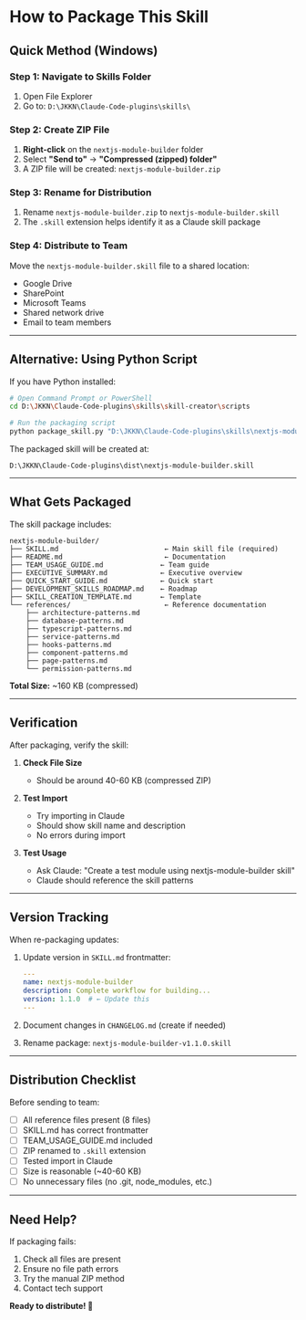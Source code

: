 # How to Package This Skill

## Quick Method (Windows)

### Step 1: Navigate to Skills Folder
1. Open File Explorer
2. Go to: `D:\JKKN\Claude-Code-plugins\skills\`

### Step 2: Create ZIP File
1. **Right-click** on the `nextjs-module-builder` folder
2. Select **"Send to"** → **"Compressed (zipped) folder"**
3. A ZIP file will be created: `nextjs-module-builder.zip`

### Step 3: Rename for Distribution
1. Rename `nextjs-module-builder.zip` to `nextjs-module-builder.skill`
2. The `.skill` extension helps identify it as a Claude skill package

### Step 4: Distribute to Team
Move the `nextjs-module-builder.skill` file to a shared location:
- Google Drive
- SharePoint
- Microsoft Teams
- Shared network drive
- Email to team members

---

## Alternative: Using Python Script

If you have Python installed:

```bash
# Open Command Prompt or PowerShell
cd D:\JKKN\Claude-Code-plugins\skills\skill-creator\scripts

# Run the packaging script
python package_skill.py "D:\JKKN\Claude-Code-plugins\skills\nextjs-module-builder" "D:\JKKN\Claude-Code-plugins\dist"
```

The packaged skill will be created at:
```
D:\JKKN\Claude-Code-plugins\dist\nextjs-module-builder.skill
```

---

## What Gets Packaged

The skill package includes:

```
nextjs-module-builder/
├── SKILL.md                          ← Main skill file (required)
├── README.md                         ← Documentation
├── TEAM_USAGE_GUIDE.md              ← Team guide
├── EXECUTIVE_SUMMARY.md             ← Executive overview
├── QUICK_START_GUIDE.md             ← Quick start
├── DEVELOPMENT_SKILLS_ROADMAP.md    ← Roadmap
├── SKILL_CREATION_TEMPLATE.md       ← Template
└── references/                       ← Reference documentation
    ├── architecture-patterns.md
    ├── database-patterns.md
    ├── typescript-patterns.md
    ├── service-patterns.md
    ├── hooks-patterns.md
    ├── component-patterns.md
    ├── page-patterns.md
    └── permission-patterns.md
```

**Total Size:** ~160 KB (compressed)

---

## Verification

After packaging, verify the skill:

1. **Check File Size**
   - Should be around 40-60 KB (compressed ZIP)

2. **Test Import**
   - Try importing in Claude
   - Should show skill name and description
   - No errors during import

3. **Test Usage**
   - Ask Claude: "Create a test module using nextjs-module-builder skill"
   - Claude should reference the skill patterns

---

## Version Tracking

When re-packaging updates:

1. Update version in `SKILL.md` frontmatter:
   ```yaml
   ---
   name: nextjs-module-builder
   description: Complete workflow for building...
   version: 1.1.0  # ← Update this
   ---
   ```

2. Document changes in `CHANGELOG.md` (create if needed)

3. Rename package: `nextjs-module-builder-v1.1.0.skill`

---

## Distribution Checklist

Before sending to team:

- [ ] All reference files present (8 files)
- [ ] SKILL.md has correct frontmatter
- [ ] TEAM_USAGE_GUIDE.md included
- [ ] ZIP renamed to `.skill` extension
- [ ] Tested import in Claude
- [ ] Size is reasonable (~40-60 KB)
- [ ] No unnecessary files (no .git, node_modules, etc.)

---

## Need Help?

If packaging fails:
1. Check all files are present
2. Ensure no file path errors
3. Try the manual ZIP method
4. Contact tech support

**Ready to distribute! 🎉**
